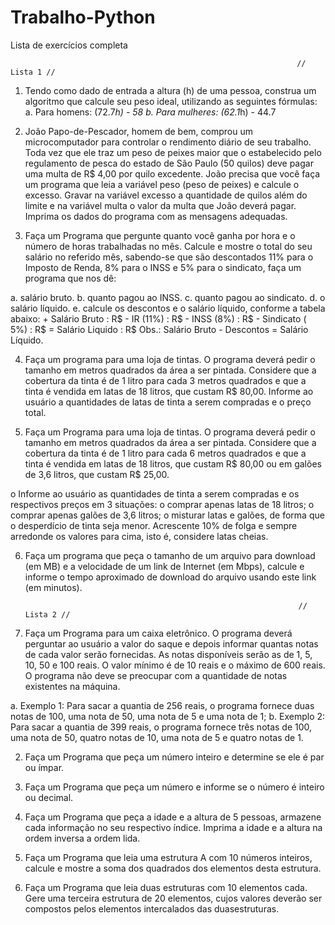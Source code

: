 # Trabalho-Python
Lista de exercícios completa

                                                                    // Lista 1 //

1. Tendo como dado de entrada a altura (h) de uma pessoa, construa um algoritmo que calcule seu peso ideal, utilizando as seguintes fórmulas:
a. Para homens: (72.7*h) - 58
b. Para mulheres: (62.1*h) - 44.7



2. João Papo-de-Pescador, homem de bem, comprou um microcomputador para controlar o rendimento diário de seu trabalho. Toda vez que ele traz um peso de peixes maior que
o estabelecido pelo regulamento de pesca do estado de São Paulo (50 quilos) deve pagar uma multa de R$ 4,00 por quilo excedente. João precisa que você faça um programa
que leia a variável peso (peso de peixes) e calcule o excesso. Gravar na variável excesso a quantidade de quilos além do limite e na variável multa o valor da multa que
João deverá pagar. Imprima os dados do programa com as mensagens adequadas.



3. Faça um Programa que pergunte quanto você ganha por hora e o número de horas trabalhadas no mês. Calcule e mostre o total do seu salário no referido mês, sabendo-se
que são descontados 11% para o Imposto de Renda, 8% para o INSS e 5% para o sindicato, faça um programa que nos dê:

a. salário bruto.
b. quanto pagou ao INSS.
c. quanto pagou ao sindicato.
d. o salário líquido.
e. calcule os descontos e o salário líquido, conforme a tabela abaixo: + Salário Bruto : R$ - IR (11%) : R$ - INSS (8%) : R$ - Sindicato ( 5%) : R$ = Salário Liquido : R$
Obs.: Salário Bruto - Descontos = Salário Líquido.



4. Faça um programa para uma loja de tintas. O programa deverá pedir o tamanho em metros quadrados da área a ser pintada. Considere que a cobertura da tinta é de
1 litro para cada 3 metros quadrados e que a tinta é vendida em latas de 18 litros, que custam R$ 80,00. Informe ao usuário a quantidades de latas de tinta a serem
compradas e o preço total.



5. Faça um Programa para uma loja de tintas. O programa deverá pedir o tamanho em metros quadrados da área a ser pintada. Considere que a cobertura da tinta é de
1 litro para cada 6 metros quadrados e que a tinta é vendida em latas de 18 litros, que custam R$ 80,00 ou em galões de 3,6 litros, que custam R$ 25,00.

o Informe ao usuário as quantidades de tinta a serem compradas e os respectivos preços em 3 situações:
o comprar apenas latas de 18 litros;
o comprar apenas galões de 3,6 litros;
o misturar latas e galões, de forma que o desperdício de tinta seja menor. Acrescente 10% de folga e sempre arredonde os valores para cima, isto é, considere latas cheias.



6. Faça um programa que peça o tamanho de um arquivo para download (em MB) e a velocidade de um link de Internet (em Mbps), calcule e informe o tempo aproximado de 
download do arquivo usando este link (em minutos).



                                                                    // Lista 2 //

1. Faça um Programa para um caixa eletrônico. O programa deverá perguntar ao usuário a valor do saque e depois informar quantas notas de cada valor serão fornecidas.
As notas disponíveis serão as de 1, 5, 10, 50 e 100 reais. O valor mínimo é de 10 reais e o máximo de 600 reais. O programa não deve se preocupar com a quantidade de
notas existentes na máquina.

a. Exemplo 1: Para sacar a quantia de 256 reais, o programa fornece duas notas de 100, uma nota de 50, uma nota de 5 e uma nota de 1;
b. Exemplo 2: Para sacar a quantia de 399 reais, o programa fornece três notas de 100, uma nota de 50, quatro notas de 10, uma nota de 5 e quatro notas de 1.



2. Faça um Programa que peça um número inteiro e determine se ele é par ou ímpar.



3. Faça um Programa que peça um número e informe se o número é inteiro ou decimal.



4. Faça um Programa que peça a idade e a altura de 5 pessoas, armazene cada informação no seu respectivo índice. Imprima a idade e a altura na ordem inversa a ordem lida.



5. Faça um Programa que leia uma estrutura A com 10 números inteiros, calcule e mostre a soma dos quadrados dos elementos desta estrutura.



6. Faça um Programa que leia duas estruturas com 10 elementos cada. Gere uma terceira estrutura de 20 elementos, cujos valores deverão ser compostos pelos elementos
intercalados das duasestruturas.






